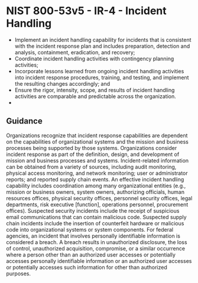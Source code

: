 # NIST 800-53v5 - IR-4 - Incident Handling
- Implement an incident handling capability for incidents that is consistent with the incident response plan and includes preparation, detection and analysis, containment, eradication, and recovery;
- Coordinate incident handling activities with contingency planning activities;
- Incorporate lessons learned from ongoing incident handling activities into incident response procedures, training, and testing, and implement the resulting changes accordingly; and
- Ensure the rigor, intensity, scope, and results of incident handling activities are comparable and predictable across the organization.
- 
## Guidance
Organizations recognize that incident response capabilities are dependent on the capabilities of organizational systems and the mission and business processes being supported by those systems. Organizations consider incident response as part of the definition, design, and development of mission and business processes and systems. Incident-related information can be obtained from a variety of sources, including audit monitoring, physical access monitoring, and network monitoring; user or administrator reports; and reported supply chain events. An effective incident handling capability includes coordination among many organizational entities (e.g., mission or business owners, system owners, authorizing officials, human resources offices, physical security offices, personnel security offices, legal departments, risk executive [function], operations personnel, procurement offices). Suspected security incidents include the receipt of suspicious email communications that can contain malicious code. Suspected supply chain incidents include the insertion of counterfeit hardware or malicious code into organizational systems or system components. For federal agencies, an incident that involves personally identifiable information is considered a breach. A breach results in unauthorized disclosure, the loss of control, unauthorized acquisition, compromise, or a similar occurrence where a person other than an authorized user accesses or potentially accesses personally identifiable information or an authorized user accesses or potentially accesses such information for other than authorized purposes.